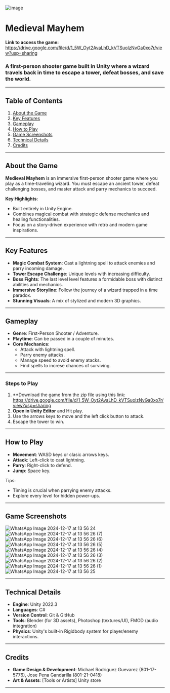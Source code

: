 ![image](https://github.com/user-attachments/assets/91acd715-197d-44e2-a980-56557aec3901)
# Medieval Mayhem
**Link to access the game:** https://drive.google.com/file/d/1_5W_Oyt2AvaLhD_kVTSuolzNvGa0xo7r/view?usp=sharing
### A first-person shooter game built in Unity where a wizard travels back in time to escape a tower, defeat bosses, and save the world.

---

## Table of Contents
1. [About the Game](#about-the-game)
2. [Key Features](#key-features)
3. [Gameplay](#gameplay)
5. [How to Play](#how-to-play)
6. [Game Screenshots](#game-screenshots)
7. [Technical Details](#technical-details)
8. [Credits](#credits)

---

## About the Game

**Medieval Mayhem** is an immersive first-person shooter game where you play as a time-traveling wizard. You must escape an ancient tower, defeat challenging bosses, and master attack and parry mechanics to succeed. 

**Key Highlights**:
- Built entirely in Unity Engine.
- Combines magical combat with strategic defense mechanics and healing functionalities.
- Focus on a story-driven experience with retro and modern game inspirations.

---

## Key Features

- **Magic Combat System**: Cast a lightning spell to attack enemies and parry incoming damage.
- **Tower Escape Challenge**: Unique levels with increasing difficulty.
- **Boss Fights**: The last level level features a formidable boss with distinct abilities and mechanics.
- **Immersive Storyline**: Follow the journey of a wizard trapped in a time paradox.
- **Stunning Visuals**: A mix of stylized and modern 3D graphics.

---

## Gameplay

- **Genre**: First-Person Shooter / Adventure.
- **Playtime**: Can be passed in a couple of minutes.
- **Core Mechanics**:
   - Attack with lightning spell.
   - Parry enemy attacks.
   - Manage speed to avoid enemy atacks.
   - Find spells to increse chances of surviving.

---

### Steps to Play
1. **Download the game from the zip file using this link: https://drive.google.com/file/d/1_5W_Oyt2AvaLhD_kVTSuolzNvGa0xo7r/view?usp=sharing
2. **Open in Unity Editor** and Hit play.
3. Use the arrows keys to move and the left click button to attack.
4. Escape the tower to win. 

---

## How to Play

- **Movement**: WASD keys or clasic arrows keys.
- **Attack**: Left-click to cast lightning.
- **Parry**: Right-click to defend.
- **Jump**: Space key.

Tips:
- Timing is crucial when parrying enemy attacks.
- Explore every level for hidden power-ups.

---

## Game Screenshots

![WhatsApp Image 2024-12-17 at 13 56 24](https://github.com/user-attachments/assets/65af0065-cd73-4d8f-8257-e6b0d253c6bb)
![WhatsApp Image 2024-12-17 at 13 56 26 (7)](https://github.com/user-attachments/assets/62c6f73e-7756-4816-91f7-9e27891a1322)
![WhatsApp Image 2024-12-17 at 13 56 26 (6)](https://github.com/user-attachments/assets/a203fe5f-542e-4e7c-9c5a-6ef0778da455)
![WhatsApp Image 2024-12-17 at 13 56 26 (5)](https://github.com/user-attachments/assets/8c9541ce-90e4-42c5-9aab-12a57a9bc92a)
![WhatsApp Image 2024-12-17 at 13 56 26 (4)](https://github.com/user-attachments/assets/e62efaac-b643-4393-9054-5d60ac58535b)
![WhatsApp Image 2024-12-17 at 13 56 26 (3)](https://github.com/user-attachments/assets/256490ee-ae30-4f8a-a053-fd95d56e24bd)
![WhatsApp Image 2024-12-17 at 13 56 26 (2)](https://github.com/user-attachments/assets/f593618e-fc0c-4d10-a82c-1cea86c94d98)
![WhatsApp Image 2024-12-17 at 13 56 26 (1)](https://github.com/user-attachments/assets/3b4110cc-c392-4b05-8970-6e2074fbca6a)
![WhatsApp Image 2024-12-17 at 13 56 25](https://github.com/user-attachments/assets/244e0786-5fd3-4850-b079-d65b7990a68b)



---

## Technical Details

- **Engine**: Unity 2022.3
- **Languages**: C#
- **Version Control**: Git & GitHub
- **Tools**: Blender (for 3D assets), Photoshop (textures/UI), FMOD (audio integration)
- **Physics**: Unity's built-in Rigidbody system for player/enemy interactions.

---

## Credits

- **Game Design & Development**: Michael Rodriguez Guevarez (801-17-5776), Jose Pena Gandarilla (801-21-0418)
- **Art & Assets**: [Tools or Artists] Unity store

---

